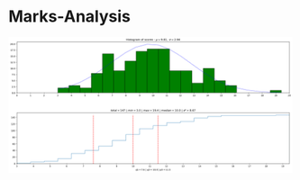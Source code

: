 # Marks-Analysis

![example](https://github.com/towzeur/Marks-Analysis/blob/master/notes_proba_1a.png)
